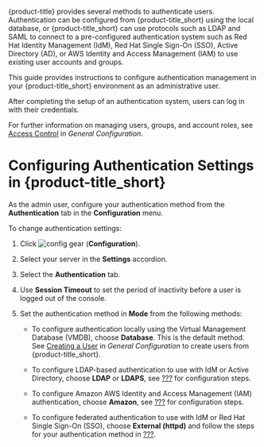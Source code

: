 {product-title} provides several methods to authenticate users.
Authentication can be configured from {product-title\_short} using the
local database, or {product-title\_short} can use protocols such as LDAP
and SAML to connect to a pre-configured authentication system such as
Red Hat Identity Management (IdM), Red Hat Single Sign-On (SSO), Active
Directory (AD), or AWS Identity and Access Management (IAM) to use
existing user accounts and groups.

This guide provides instructions to configure authentication management
in your {product-title\_short} environment as an administrative user.

After completing the setup of an authentication system, users can log in
with their credentials.

<div class="note">

For further information on managing users, groups, and account roles,
see [Access
Control](https://access.redhat.com/documentation/en-us/red_hat_cloudforms/4.7/html-single/general_configuration/#access-control)
in *General Configuration*.

</div>

# Configuring Authentication Settings in {product-title\_short}

As the admin user, configure your authentication method from the
**Authentication** tab in the **Configuration** menu.

To change authentication settings:

1.  Click ![config gear](config-gear.png) (**Configuration**).

2.  Select your server in the **Settings** accordion.

3.  Select the **Authentication** tab.

4.  Use **Session Timeout** to set the period of inactivity before a
    user is logged out of the console.

5.  Set the authentication method in **Mode** from the following
    methods:
    
      - To configure authentication locally using the Virtual Management
        Database (VMDB), choose **Database**. This is the default
        method. See [Creating a
        User](https://access.redhat.com/documentation/en-us/red_hat_cloudforms/4.5/html-single/general_configuration/#creating_a_user)
        in *General Configuration* to create users from
        {product-title\_short}.
    
      - To configure LDAP-based authentication to use with IdM or Active
        Directory, choose **LDAP** or **LDAPS**, see
        [???](#ldap_settings) for configuration steps.
    
      - To configure Amazon AWS Identity and Access Management (IAM)
        authentication, choose **Amazon**, see [???](#amazon_settings)
        for configuration steps.
    
      - To configure federated authentication to use with IdM or Red Hat
        Single Sign-On (SSO), choose **External (httpd)** and follow the
        steps for your authentication method in [???](#external_auth).
